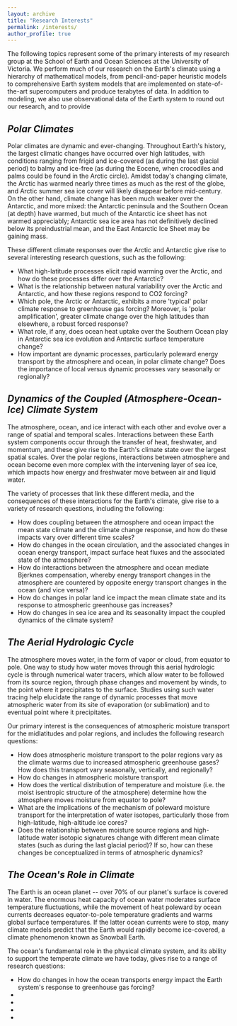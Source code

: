 ```yaml
---
layout: archive
title: "Research Interests"
permalink: /interests/
author_profile: true
---
```


The following topics represent some of the primary interests of my research group at the School of Earth and Ocean Sciences at the University of Victoria.  We perform much of our research on the Earth's climate using a hierarchy of mathematical models, from pencil-and-paper heuristic models to comprehensive Earth system models that are implemented on state-of-the-art supercomputers and produce terabytes of data.  In addition to modeling, we also use observational data of the Earth system to round out our research, and to provide 

## <i>Polar Climates</i>

Polar climates are dynamic and ever-changing.  Throughout Earth's history, the largest climatic changes have occurred over high latitudes, with conditions ranging from frigid and ice-covered (as during the last glacial period) to balmy and ice-free (as during the Eocene, when crocodiles and palms could be found in the Arctic circle).  Amidst today's changing climate, the Arctic has warmed nearly three times as much as the rest of the globe, and Arctic summer sea ice cover will likely disappear before mid-century.  On the other hand, climate change has been much weaker over the Antarctic, and more mixed: the Antarctic peninsula and the Southern Ocean (at depth) have warmed, but much of the Antarctic ice sheet has not warmed appreciably; Antarctic sea ice area has not definitively declined below its preindustrial mean, and the East Antarctic Ice Sheet may be gaining mass.

These different climate responses over the Arctic and Antarctic give rise to several interesting research questions, such as the following:
* What high-latitude processes elicit rapid warming over the Arctic, and how do these processes differ over the Antarctic?
* What is the relationship between natural variability over the Arctic and Antarctic, and how these regions respond to CO2 forcing?
* Which pole, the Arctic or Antarctic, exhibits a more 'typical' polar climate response to greenhouse gas forcing?  Moreover, is 'polar amplification', greater climate change over the high latitudes than elsewhere, a robust forced response?
* What role, if any, does ocean heat uptake over the Southern Ocean play in Antarctic sea ice evolution and Antarctic surface temperature change?
* How important are dynamic processes, particularly poleward energy transport by the atmosphere and ocean, in polar climate change?  Does the importance of local versus dynamic processes vary seasonally or regionally?


## <i>Dynamics of the Coupled (Atmosphere-Ocean-Ice) Climate System</i>

The atmosphere, ocean, and ice interact with each other and evolve over a range of spatial and temporal scales.  Interactions between these Earth system components occur through the transfer of heat, freshwater, and momentum, and these give rise to the Earth's climate state over the largest spatial scales.  Over the polar regions, interactions between atmosphere and ocean become even more complex with the intervening layer of sea ice, which impacts how energy and freshwater move between air and liquid water.  

The variety of processes that link these different media, and the consequences of these interactions for the Earth's climate, give rise to a variety of research questions, including the following:
* How does coupling between the atmosphere and ocean impact the mean state climate and the climate change response, and how do these impacts vary over different time scales?
* How do changes in the ocean circulation, and the associated changes in ocean energy transport, impact surface heat fluxes and the associated state of the atmosphere?  
* How do interactions between the atmosphere and ocean mediate Bjerknes compensation, whereby energy transport changes in the atmosphere are countered by opposite energy transport changes in the ocean (and vice versa)?
* How do changes in polar land ice impact the mean climate state and its response to atmospheric greenhouse gas increases?
* How do changes in sea ice area and its seasonality impact the coupled dynamics of the climate system?  


## <i>The Aerial Hydrologic Cycle</i>
The atmosphere moves water, in the form of vapor or cloud, from equator to pole.  One way to study how water moves through this aerial hydrologic cycle is through numerical water tracers, which allow water to be followed from its source region, through phase changes and movement by winds, to the point where it precipitates to the surface.  Studies using such water tracing help elucidate the range of dynamic processes that move atmospheric water from its site of evaporation (or sublimation) and to eventual point where it precipitates.

Our primary interest is the consequences of atmospheric moisture transport for the midlatitudes and polar regions, and includes the following research questions:
* How does atmospheric moisture transport to the polar regions vary as the climate warms due to increased atmospheric greenhouse gases?  How does this transport vary seasonally, vertically, and regionally?
* How do changes in atmospheric moisture transport
* How does the vertical distribution of temperature and moisture (i.e. the moist isentropic structure of the atmosphere) determine how the atmosphere moves moisture from equator to pole?
* What are the implications of the mechanism of poleward moisture transport for the interpretation of water isotopes, particularly those from high-latitude, high-altitude ice cores?
* Does the relationship between moisture source regions and high-latitude water isotopic signatures change with different mean climate states (such as during the last glacial period)?  If so, how can these changes be conceptualized in terms of atmospheric dynamics?


## <i>The Ocean's Role in Climate</i>
The Earth is an ocean planet -- over 70% of our planet's surface is covered in water.  The enormous heat capacity of ocean water moderates surface temperature fluctuations, while the movement of heat poleward by ocean currents decreases equator-to-pole temperature gradients and warms global surface temperatures.  If the latter ocean currents were to stop, many climate models predict that the Earth would rapidly become ice-covered, a climate phenomenon known as Snowball Earth.  

The ocean's fundamental role in the physical climate system, and its ability to support the temperate climate we have today, gives rise to a range of research questions:
* How do changes in how the ocean transports energy impact the Earth system's response to greenhouse gas forcing?
* 
*
*
*

<!---
======
Like many other Jekyll-based GitHub Pages templates, academicpages makes you separate the website's content from its form. The content & metadata of your website are in structured markdown files, while various other files constitute the theme, specifying how to transform that content & metadata into HTML pages. You keep these various markdown (.md), YAML (.yml), HTML, and CSS files in a public GitHub repository. Each time you commit and push an update to the repository, the [GitHub pages](https://pages.github.com/) service creates static HTML pages based on these files, which are hosted on GitHub's servers free of charge.
Many of the features of dynamic content management systems (like Wordpress) can be achieved in this fashion, using a fraction of the computational resources and with far less vulnerability to hacking and DDoSing. You can also modify the theme to your heart's content without touching the content of your site. If you get to a point where you've broken something in Jekyll/HTML/CSS beyond repair, your markdown files describing your talks, publications, etc. are safe. You can rollback the changes or even delete the repository and start over -- just be sure to save the markdown files! Finally, you can also write scripts that process the structured data on the site, such as [this one](https://github.com/academicpages/academicpages.github.io/blob/master/talkmap.ipynb) that analyzes metadata in pages about talks to display [a map of every location you've given a talk](https://academicpages.github.io/talkmap.html).
Getting started
======
1. Register a GitHub account if you don't have one and confirm your e-mail (required!)
1. Fork [this repository](https://github.com/academicpages/academicpages.github.io) by clicking the "fork" button in the top right. 
1. Go to the repository's settings (rightmost item in the tabs that start with "Code", should be below "Unwatch"). Rename the repository "[your GitHub username].github.io", which will also be your website's URL.
1. Set site-wide configuration and create content & metadata (see below -- also see [this set of diffs](http://archive.is/3TPas) showing what files were changed to set up [an example site](https://getorg-testacct.github.io) for a user with the username "getorg-testacct")
1. Upload any files (like PDFs, .zip files, etc.) to the files/ directory. They will appear at https://[your GitHub username].github.io/files/example.pdf.  
1. Check status by going to the repository settings, in the "GitHub pages" section
Site-wide configuration
------
The main configuration file for the site is in the base directory in [_config.yml](https://github.com/academicpages/academicpages.github.io/blob/master/_config.yml), which defines the content in the sidebars and other site-wide features. You will need to replace the default variables with ones about yourself and your site's github repository. The configuration file for the top menu is in [_data/navigation.yml](https://github.com/academicpages/academicpages.github.io/blob/master/_data/navigation.yml). For example, if you don't have a portfolio or blog posts, you can remove those items from that navigation.yml file to remove them from the header. 
Create content & metadata
------
For site content, there is one markdown file for each type of content, which are stored in directories like _publications, _talks, _posts, _teaching, or _pages. For example, each talk is a markdown file in the [_talks directory](https://github.com/academicpages/academicpages.github.io/tree/master/_talks). At the top of each markdown file is structured data in YAML about the talk, which the theme will parse to do lots of cool stuff. The same structured data about a talk is used to generate the list of talks on the [Talks page](https://academicpages.github.io/talks), each [individual page](https://academicpages.github.io/talks/2012-03-01-talk-1) for specific talks, the talks section for the [CV page](https://academicpages.github.io/cv), and the [map of places you've given a talk](https://academicpages.github.io/talkmap.html) (if you run this [python file](https://github.com/academicpages/academicpages.github.io/blob/master/talkmap.py) or [Jupyter notebook](https://github.com/academicpages/academicpages.github.io/blob/master/talkmap.ipynb), which creates the HTML for the map based on the contents of the _talks directory).
**Markdown generator**
I have also created [a set of Jupyter notebooks](https://github.com/academicpages/academicpages.github.io/tree/master/markdown_generator
) that converts a CSV containing structured data about talks or presentations into individual markdown files that will be properly formatted for the academicpages template. The sample CSVs in that directory are the ones I used to create my own personal website at stuartgeiger.com. My usual workflow is that I keep a spreadsheet of my publications and talks, then run the code in these notebooks to generate the markdown files, then commit and push them to the GitHub repository.
How to edit your site's GitHub repository
------
Many people use a git client to create files on their local computer and then push them to GitHub's servers. If you are not familiar with git, you can directly edit these configuration and markdown files directly in the github.com interface. Navigate to a file (like [this one](https://github.com/academicpages/academicpages.github.io/blob/master/_talks/2012-03-01-talk-1.md) and click the pencil icon in the top right of the content preview (to the right of the "Raw | Blame | History" buttons). You can delete a file by clicking the trashcan icon to the right of the pencil icon. You can also create new files or upload files by navigating to a directory and clicking the "Create new file" or "Upload files" buttons. 
Example: editing a markdown file for a talk
![Editing a markdown file for a talk](/images/editing-talk.png)
For more info
------
More info about configuring academicpages can be found in [the guide](https://academicpages.github.io/markdown/). The [guides for the Minimal Mistakes theme](https://mmistakes.github.io/minimal-mistakes/docs/configuration/) (which this theme was forked from) might also be helpful.
-->
